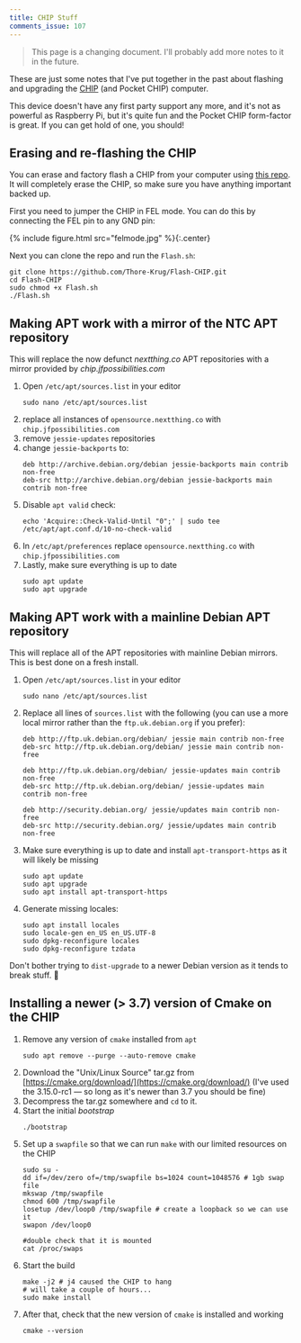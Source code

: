 ```yaml
---
title: CHIP Stuff
comments_issue: 107
---
```


> This page is a changing document. I'll probably add more notes to it in the future.

These are just some notes that I've put together in the past about flashing and upgrading the [CHIP](https://en.wikipedia.org/wiki/CHIP_(computer)) (and Pocket CHIP) computer. 

<!-- more -->

This device doesn't have any first party support any more, and it's not as powerful as Raspberry Pi, but it's quite fun and the Pocket CHIP form-factor is great. If you can get hold of one, you should!

## Erasing and re-flashing the CHIP

You can erase and factory flash a CHIP from your computer using [this repo](https://github.com/Thore-Krug/Flash-CHIP). It will completely erase the CHIP, so make sure you have anything important backed up.

First you need to jumper the CHIP in FEL mode. You can do this by connecting the FEL pin to any GND pin:

{% include figure.html src="felmode.jpg" %}{:.center}

Next you can clone the repo and run the `Flash.sh`:

```shell
git clone https://github.com/Thore-Krug/Flash-CHIP.git
cd Flash-CHIP
sudo chmod +x Flash.sh
./Flash.sh
```

## Making APT work with a mirror of the NTC APT repository

This will replace the now defunct _nextthing.co_ APT repositories with a mirror provided by _chip.jfpossibilities.com_

1. Open `/etc/apt/sources.list` in your editor
    ```shell
    sudo nano /etc/apt/sources.list
    ```
2. replace all instances of `opensource.nextthing.co` with `chip.jfpossibilities.com`
3. remove `jessie-updates` repositories
4. change `jessie-backports` to:
    ```
    deb http://archive.debian.org/debian jessie-backports main contrib non-free
    deb-src http://archive.debian.org/debian jessie-backports main contrib non-free
    ```
5. Disable `apt valid` check:
    ```shell
    echo 'Acquire::Check-Valid-Until "0";' | sudo tee /etc/apt/apt.conf.d/10-no-check-valid
    ```
6. In `/etc/apt/preferences` replace `opensource.nextthing.co` with `chip.jfpossibilities.com`
7. Lastly, make sure everything is up to date
    ```shell
    sudo apt update
    sudo apt upgrade
    ```

## Making APT work with a mainline Debian APT repository

This will replace all of the APT repositories with mainline Debian mirrors. This is best done on a fresh install.

1. Open `/etc/apt/sources.list` in your editor
    ```shell
    sudo nano /etc/apt/sources.list
    ```
2. Replace all lines of `sources.list` with the following (you can use a more local mirror rather than the `ftp.uk.debian.org` if you prefer):
    ```
    deb http://ftp.uk.debian.org/debian/ jessie main contrib non-free
    deb-src http://ftp.uk.debian.org/debian/ jessie main contrib non-free

    deb http://ftp.uk.debian.org/debian/ jessie-updates main contrib non-free
    deb-src http://ftp.uk.debian.org/debian/ jessie-updates main contrib non-free

    deb http://security.debian.org/ jessie/updates main contrib non-free
    deb-src http://security.debian.org/ jessie/updates main contrib non-free
    ```
3. Make sure everything is up to date and install `apt-transport-https` as it will likely be missing
    ```shell
    sudo apt update
    sudo apt upgrade
    sudo apt install apt-transport-https
    ```
4. Generate missing locales:
    ```
    sudo apt install locales
    sudo locale-gen en_US en_US.UTF-8 
    sudo dpkg-reconfigure locales          
    sudo dpkg-reconfigure tzdata    
    ```

Don't bother trying to `dist-upgrade` to a newer Debian version as it tends to break stuff. 🤷

## Installing a newer (> 3.7) version of Cmake on the CHIP

1. Remove any version of `cmake` installed from `apt`
    ```shell
    sudo apt remove --purge --auto-remove cmake
    ```
2. Download the "Unix/Linux Source" tar.gz from [https://cmake.org/download/](https://cmake.org/download/) (I've used the 3.15.0-rc1 — so long as it's newer than 3.7 you should be fine)
3. Decompress the tar.gz somewhere and `cd` to it. 
4. Start the initial _bootstrap_
    ```shell
    ./bootstrap
    ```
5. Set up a `swapfile` so that we can run `make` with our limited resources on the CHIP
    ```shell
    sudo su -
    dd if=/dev/zero of=/tmp/swapfile bs=1024 count=1048576 # 1gb swap file
    mkswap /tmp/swapfile
    chmod 600 /tmp/swapfile
    losetup /dev/loop0 /tmp/swapfile # create a loopback so we can use it
    swapon /dev/loop0

    #double check that it is mounted
    cat /proc/swaps
    ```
6. Start the build
    ```shell
    make -j2 # j4 caused the CHIP to hang
    # will take a couple of hours...
    sudo make install
    ```
7. After that, check that the new version of `cmake` is installed and working
    ```shell
    cmake --version
    ```